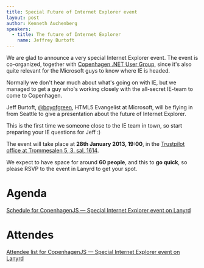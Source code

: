 ```yaml
---
title: Special Future of Internet Explorer event
layout: post
author: Kenneth Auchenberg
speakers:
  - title: The future of Internet Explorer
    name: Jeffrey Burtoft
---
```


We are glad to announce a very special Internet Explorer event. The event is co-organized, together with [Copenhagen .NET User Group](http://cnug.dk/), since it's also quite relevant for the Microsoft guys to know where IE is headed.

Normally we don't hear much about what's going on with IE, but we managed to get a guy who's working closely with the all-secret IE-team to come to Copenhagen.

Jeff Burtoft, [@boyofgreen](https://twitter.com/boyofgreen), HTML5 Evangelist at Microsoft, will be flying in from Seattle to give a presentation about the future of Internet Explorer.

This is the first time we someone close to the IE team in town, so start preparing your IE questions for Jeff :)

The event will take place at **28th January 2013, 19:00**, in the [Trustpilot office at Trommesalen 5, 3. sal, 1614](http://findvej.dk/Trommesalen5,1614).

We expect to have space for around **60 people**, and this to **go quick**, so please RSVP to the event in Lanyrd to get your spot.

# Agenda

<!-- Add this where you want the output to appear -->
<div class="lanyrd-target-schedule">
    <a href="http://lanyrd.com/2013/copenhagenjs-special-internet-explorer-event/schedule/"
        class="lanyrd-schedule"
        data-lanyrd-abstracts
        data-lanyrd-speakers
        data-lanyrd-speakerlabels>
        Schedule for CopenhagenJS — Special Internet Explorer event on Lanyrd
    </a>
</div>

# Attendes

<!-- Add this where you want the output to appear -->
<div class="lanyrd-target-participants">
    <a href="http://lanyrd.com/2013/copenhagenjs-special-internet-explorer-event/attendees/"
        class="lanyrd-participants"
        data-lanyrd-labels>
        Attendee list for CopenhagenJS — Special Internet Explorer event on Lanyrd
    </a>
</div>
